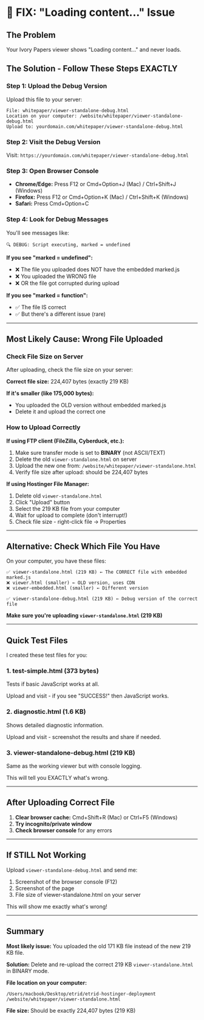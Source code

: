 # 🔧 FIX: "Loading content..." Issue

## The Problem
Your Ivory Papers viewer shows "Loading content..." and never loads.

## The Solution - Follow These Steps EXACTLY

### Step 1: Upload the Debug Version

Upload this file to your server:
```
File: whitepaper/viewer-standalone-debug.html
Location on your computer: /website/whitepaper/viewer-standalone-debug.html
Upload to: yourdomain.com/whitepaper/viewer-standalone-debug.html
```

### Step 2: Visit the Debug Version

Visit: `https://yourdomain.com/whitepaper/viewer-standalone-debug.html`

### Step 3: Open Browser Console

- **Chrome/Edge:** Press F12 or Cmd+Option+J (Mac) / Ctrl+Shift+J (Windows)
- **Firefox:** Press F12 or Cmd+Option+K (Mac) / Ctrl+Shift+K (Windows)
- **Safari:** Press Cmd+Option+C

### Step 4: Look for Debug Messages

You'll see messages like:
```
🔍 DEBUG: Script executing, marked = undefined
```

**If you see "marked = undefined":**
- ❌ The file you uploaded does NOT have the embedded marked.js
- ❌ You uploaded the WRONG file
- ❌ OR the file got corrupted during upload

**If you see "marked = function":**
- ✅ The file IS correct
- ✅ But there's a different issue (rare)

---

## Most Likely Cause: Wrong File Uploaded

### Check File Size on Server

After uploading, check the file size on your server:

**Correct file size:** 224,407 bytes (exactly 219 KB)

**If it's smaller (like 175,000 bytes):**
- You uploaded the OLD version without embedded marked.js
- Delete it and upload the correct one

### How to Upload Correctly

**If using FTP client (FileZilla, Cyberduck, etc.):**
1. Make sure transfer mode is set to **BINARY** (not ASCII/TEXT)
2. Delete the old `viewer-standalone.html` on server
3. Upload the new one from: `/website/whitepaper/viewer-standalone.html`
4. Verify file size after upload: should be 224,407 bytes

**If using Hostinger File Manager:**
1. Delete old `viewer-standalone.html`
2. Click "Upload" button
3. Select the 219 KB file from your computer
4. Wait for upload to complete (don't interrupt!)
5. Check file size - right-click file → Properties

---

## Alternative: Check Which File You Have

On your computer, you have these files:

```
✅ viewer-standalone.html (219 KB) ← The CORRECT file with embedded marked.js
❌ viewer.html (smaller) ← OLD version, uses CDN
❌ viewer-embedded.html (smaller) ← Different version

✅ viewer-standalone-debug.html (219 KB) ← Debug version of the correct file
```

**Make sure you're uploading `viewer-standalone.html` (219 KB)**

---

## Quick Test Files

I created these test files for you:

### 1. test-simple.html (373 bytes)
Tests if basic JavaScript works at all.

Upload and visit - if you see "SUCCESS!" then JavaScript works.

### 2. diagnostic.html (1.6 KB)
Shows detailed diagnostic information.

Upload and visit - screenshot the results and share if needed.

### 3. viewer-standalone-debug.html (219 KB)
Same as the working viewer but with console logging.

This will tell you EXACTLY what's wrong.

---

## After Uploading Correct File

1. **Clear browser cache:** Cmd+Shift+R (Mac) or Ctrl+F5 (Windows)
2. **Try incognito/private window**
3. **Check browser console** for any errors

---

## If STILL Not Working

Upload `viewer-standalone-debug.html` and send me:

1. Screenshot of the browser console (F12)
2. Screenshot of the page
3. File size of viewer-standalone.html on your server

This will show me exactly what's wrong!

---

## Summary

**Most likely issue:** You uploaded the old 171 KB file instead of the new 219 KB file.

**Solution:** Delete and re-upload the correct 219 KB `viewer-standalone.html` in BINARY mode.

**File location on your computer:**
```
/Users/macbook/Desktop/etrid/etrid-hostinger-deployment /website/whitepaper/viewer-standalone.html
```

**File size:** Should be exactly 224,407 bytes (219 KB)
